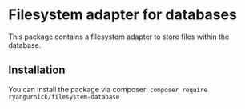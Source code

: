 # Filesystem adapter for databases
This package contains a filesystem adapter to store files within the database.

## Installation
You can install the package via composer:
``composer require ryangurnick/filesystem-database``
